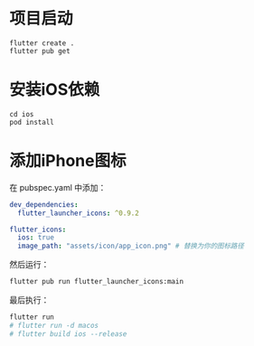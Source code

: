 # 项目启动
```
flutter create .
flutter pub get
```

# 安装iOS依赖
```
cd ios
pod install
```

# 添加iPhone图标
在 pubspec.yaml 中添加：
```yaml
dev_dependencies:
  flutter_launcher_icons: ^0.9.2

flutter_icons:
  ios: true
  image_path: "assets/icon/app_icon.png" # 替换为你的图标路径
```

然后运行：
```bash
flutter pub run flutter_launcher_icons:main
```

最后执行：
```bash
flutter run
# flutter run -d macos
# flutter build ios --release
``` 
